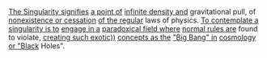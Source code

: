 
[The Singularity signifies](1/2/3/3/1/.Singularity) [a point of](1/2/1/2/1/3/3/1/.Point) [infinite density and](1/2/3/3/1/.Singularity) gravitational pull, of [nonexistence or cessation](1/1/1/_Vanishing-of-vanishing) [of the regular](1/1/3/2/1/1/3/3/.Regularity) laws of physics. [To contemplate a](2/1/3/3/_Instinct-Reflection) [singularity is to](1/1/3/1/2/1/.Singularity) [engage in a](2/1/1/2/2/2/2/.Sexual%20Activities) [paradoxical field where](1/3/1/1/2/2/.Quantum%20Field%20Theory) [normal rules are](3/1/3/2/1/1/1/.Rules) found to violate, [creating such exotic))](3/1/1/1/1/2/1/3/2/3/.Exotic%20(like%20snake%20or%20alligator)) [concepts as the](2/1/3/2/2/2/2/.Concept) ["Big Bang" in](3/3/3/1/1/2/.Big%20Bang%20Theory) [cosmology or "Black](3/3/3/1/1/2/.Big%20Bang%20Theory) Holes".

